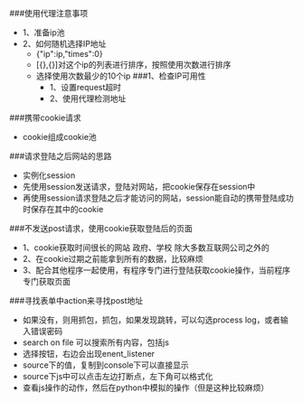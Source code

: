 ###使用代理注意事项
- 1、准备ip池
- 2、如何随机选择IP地址
  - {"ip":ip,"times":0}
  - [{},{}]对这个ip的列表进行排序，按照使用次数进行排序
  - 选择使用次数最少的10个ip
###1、检查IP可用性
    - 1、设置request超时
    - 2、使用代理检测地址

###携带cookie请求
  - cookie组成cookie池

###请求登陆之后网站的思路
  - 实例化session
  - 先使用session发送请求，登陆对网站，把cookie保存在session中
  - 再使用session请求登陆之后才能访问的网站，session能自动的携带登陆成功时保存在其中的cookie

###不发送post请求，使用cookie获取登陆后的页面
  - 1、cookie获取时间很长的网站 政府、学校 除大多数互联网公司之外的
  - 2、在cookie过期之前能拿到所有的数据，比较麻烦
  - 3、配合其他程序一起使用，有程序专门进行登陆获取cookie操作，当前程序专门获取页面

###寻找表单中action来寻找post地址
   - 如果没有，则用抓包，抓包，如果发现跳转，可以勾选process log，或者输入错误密码
   - search on file 可以搜索所有内容，包括js
   - 选择按钮，右边会出现enent_listener
   - source下的值，复制到console下可以直接显示
   - source下js中可以点击左边打断点，左下角可以格式化
   - 查看js操作的动作，然后在python中模拟的操作（但是这种比较麻烦）